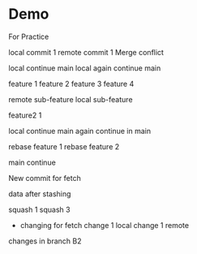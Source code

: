 # Demo
For Practice

local commit 1
remote commit 1
Merge conflict

local continue main
local again continue main

feature 1
feature 2
feature 3
feature 4

remote sub-feature
local sub-feature

feature2 1

local continue main
again continue in main

rebase feature 1
rebase feature 2

main continue


New commit for fetch

data after stashing

squash 1
squash 3


* changing for fetch
change 1 local
change 1 remote

changes in branch B2

